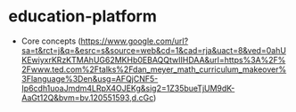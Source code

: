 # education-platform
- Core concepts (https://www.google.com/url?sa=t&rct=j&q=&esrc=s&source=web&cd=1&cad=rja&uact=8&ved=0ahUKEwiyxrKRzKTMAhUG62MKHb0EBAQQtwIIHDAA&url=https%3A%2F%2Fwww.ted.com%2Ftalks%2Fdan_meyer_math_curriculum_makeover%3Flanguage%3Den&usg=AFQjCNF5-Ip6cdh1uoaJmdm4LRpX4OJEKg&sig2=1Z35bueTjUM9dK-AaGt12Q&bvm=bv.120551593,d.cGc)
